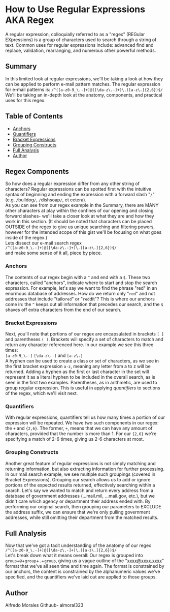 # How to Use Regular Expressions AKA Regex

A regular expression, colloquially referred to as a "regex" (REGular EXpressions) is a group of characters used to search through a string of text. Common uses for regular expressions include: advanced find and replace, validation, rearranging, and numerous other powerful methods. 

## Summary

In this limited look at regular expressions, we'll be taking a look at how they can be applied to perform e-mail pattern matches. The regular expression for e-mail patterns is: 
`/^([a-z0-9_\.-]+)@([\da-z\.-]+)\.([a-z\.]{2,6})$/`<br>
We'll be taking an in-depth look at the anatomy, components, and practical uses for this regex.

## Table of Contents

- [Anchors](#anchors)
- [Quantifiers](#quantifiers)
- [Bracket Expressions](#bracket-expressions)
- [Grouping Constructs](#grouping-constructs)
- [Full Analysis](#full-analysis)
- [Author](#author)

## Regex Components
So how does a regular expression differ from any other string of characters? Regular expressions can be spotted first with the intuitive syntax of beginning and ending the expression with a forward slash "`/`" (e.g. `/`bulldog`/`, `/`dishsoap`/`, et cetera).<br>
As you can see from our regex example in the Summary, there are MANY other characters at play within the confines of our opening and closing forward slashes- we'll take a closer look at what they are and how they work in this section. (It should be noted that characters can be placed OUTSIDE of the regex to give us unique searching and filtering powers, however for the intended scope of this gist we'll be focusing on what goes inside of the regex.)<br> Lets dissect our e-mail search regex<br>`/^([a-z0-9_\.-]+)@([\da-z\.-]+)\.([a-z\.]{2,6})$/`<br>and make some sense of it all, piece by piece. 

### Anchors
The contents of our regex begin with a `^` and end with a `$`. These two characters, called "anchors", indicate where to start and stop the search expression. For example, let's say we want to find the phrase "red" in an enormous database of addresses. How do we return only "`red`" and not addresses that include "tailo`red`" or "`red`dit"? This is where our anchors come in: the `^` keeps out all information that precedes our search, and the `$` shaves off extra characters from the end of our search.

### Bracket Expressions
Next, you'll note that portions of our regex are encapsulated in brackets `[ ]` and parentheses `( )`. Brackets will specify a set of characters to match and return any character referenced here. In our example we see this three times:<br>
`[a-z0-9_\.-]` `[\da-z\.-]` and `[a-z\.]`<br>
A hyphen can be used to create a class or set of characters, as we see in the first bracket expression `a-z`, meaning any letter from a to z will be returned. Adding a hyphen as the first or last character in the set will represent it as a literal hyphen to be included in the overall search, as is seen in the first two examples.
Parentheses, as in arithmetic, are used to group regular expression. This is useful in applying *quantifiers* to sections of the regex, which we'll visit next.

### Quantifiers
With regular expressions, quantifiers tell us how many times a portion of our expression will be repeated. We have two such components in our regex: the `+` and `{2,6}`. The former, `+`, means that we can have any amount of characters, provided that the number is more than 1. For our `{2,6}` we're specifying a match of 2-6 times, giving us 2-6 characters at most.

### Grouping Constructs
Another great feature of regular expressions is not simply matching and returning information, but also extracting information for further processing. In our mail search example, we see multiple such groupings (covered in Bracket Expressions). Grouping our search allows us to add or ignore portions of the expected results returned, effectively searching within a search. Let's say we wanted to match and return every address from a database of government addresses (...mail.mil, ...mail.gov, etc.), but we didn't care which agency or department their address ended with. By performing our original search, then grouping our parameters to EXCLUDE the address suffix, we can ensure that we're only pulling government addresses, while still omitting their department from the matched results.

## Full Analysis
Now that we've got a tacit understanding of the anatomy of our regex<br>
`/^([a-z0-9_\.-]+)@([\da-z\.-]+)\.([a-z\.]{2,6})$/`<br>
Let's break down what it means overall:
Our regex is grouped into `group`+`@`+`group`+`.`+`group`, giving us a vague outline of the "xxxx@xxxx.xxxx" format that we've all seen time and time again. The format is constrained by our anchors, the content is constrained by the alphanumeric values we've specified, and the quantifiers we've laid out are applied to those groups. 

## Author
Alfredo Morales
Githuub- almoral323
